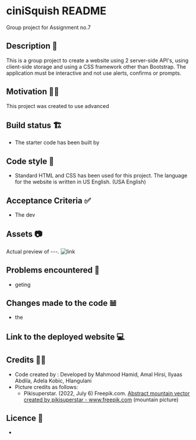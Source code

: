 # ciniSquish README
Group project for Assignment no.7

## Description 📜
This is a group project to create a website using 2 server-side API's, using client-side storage and using a CSS framework other than Bootstrap. The application must be interactive and not use alerts, confirms or prompts. 

## Motivation 💪🏻
This project was created to use advanced 

## Build status 🏗
* The starter code has been built by 

## Code style 🔐
* Standard HTML and CSS has been used for this project. 
The language for the website is written in US English. (USA English)

## Acceptance Criteria ✅
* The dev

## Assets 📷
Actual preview of ---. 
![link]()

## Problems encountered 🤯
* geting 

## Changes made to the code 𝌡
* the 

## Link to the deployed website 💻

## Credits 💃🏻
* Code created by : Developed by Mahmood Hamid, Amal Hirsi, Ilyaas Abdila, Adela Kobic, Hlangulani 
* Picture credits as follows: 
    * Pikisuperstar. (2022, July 6) Freepik.com. <a href="https://www.freepik.com/vectors/abstract-mountain">Abstract mountain vector created by pikisuperstar - www.freepik.com</a>
    (mountain picture) 

## Licence 🪪
* 